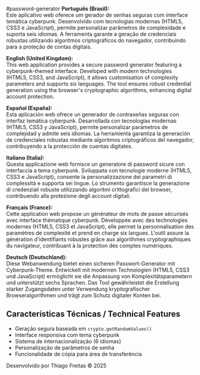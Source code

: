#password-generator
**Português (Brasil):**  
Este aplicativo web oferece um gerador de senhas seguras com interface temática cyberpunk. Desenvolvido com tecnologias modernas (HTML5, CSS3 e JavaScript), permite personalizar parâmetros de complexidade e suporta seis idiomas. A ferramenta garante a geração de credenciais robustas utilizando algoritmos criptográficos do navegador, contribuindo para a proteção de contas digitais.

**English (United Kingdom):**  
This web application provides a secure password generator featuring a cyberpunk-themed interface. Developed with modern technologies (HTML5, CSS3, and JavaScript), it allows customisation of complexity parameters and supports six languages. The tool ensures robust credential generation using the browser's cryptographic algorithms, enhancing digital account protection.

**Español (España):**  
Esta aplicación web ofrece un generador de contraseñas seguras con interfaz temática cyberpunk. Desarrollada con tecnologías modernas (HTML5, CSS3 y JavaScript), permite personalizar parámetros de complejidad y admite seis idiomas. La herramienta garantiza la generación de credenciales robustas mediante algoritmos criptográficos del navegador, contribuyendo a la protección de cuentas digitales.

**Italiano (Italia):**  
Questa applicazione web fornisce un generatore di password sicure con interfaccia a tema cyberpunk. Sviluppata con tecnologie moderne (HTML5, CSS3 e JavaScript), consente la personalizzazione dei parametri di complessità e supporta sei lingue. Lo strumento garantisce la generazione di credenziali robuste utilizzando algoritmi crittografici del browser, contribuendo alla protezione degli account digitali.

**Français (France):**  
Cette application web propose un générateur de mots de passe sécurisés avec interface thématique cyberpunk. Développée avec des technologies modernes (HTML5, CSS3 et JavaScript), elle permet la personnalisation des paramètres de complexité et prend en charge six langues. L'outil assure la génération d'identifiants robustes grâce aux algorithmes cryptographiques du navigateur, contribuant à la protection des comptes numériques.

**Deutsch (Deutschland):**  
Diese Webanwendung bietet einen sicheren Passwort-Generator mit Cyberpunk-Theme. Entwickelt mit modernen Technologien (HTML5, CSS3 und JavaScript) ermöglicht sie die Anpassung von Komplexitätsparametern und unterstützt sechs Sprachen. Das Tool gewährleistet die Erstellung starker Zugangsdaten unter Verwendung kryptografischer Browseralgorithmen und trägt zum Schutz digitaler Konten bei.

## Características Técnicas / Technical Features
- Geração segura baseada em `crypto.getRandomValues()`
- Interface responsiva com tema cyberpunk
- Sistema de internacionalização (6 idiomas)
- Personalização de parâmetros de senha
- Funcionalidade de cópia para área de transferência

Desenvolvido por Thiago Freitas © 2025
